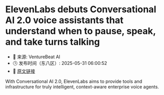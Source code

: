 # ElevenLabs debuts Conversational AI 2.0 voice assistants that understand when to pause, speak, and take turns talking
- 📅 来源: VentureBeat AI
- 🕒 发布时间（东八区）: 2025-05-31 06:00:52
- 🔗 [原文链接](https://venturebeat.com/ai/elevenlabs-debuts-conversational-ai-2-0-voice-assistants-that-understand-when-to-pause-speak-and-take-turns-talking/)

With Conversational AI 2.0, ElevenLabs aims to provide tools and infrastructure for truly intelligent, context-aware enterprise voice agents.